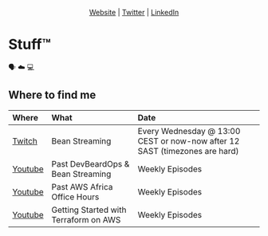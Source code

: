<p align="center" valign="center"><a href="https://cobus.io">Website</a> | <a href="https://twitter.com/cobusbernard">Twitter</a> | <a href="https://www.linkedin.com/in/cobusbernard">LinkedIn</a></p>

# Stuff™
:speaking_head: :cloud: :computer:

## Where to find me

| Where | What | Date |
|:--------------------------- |:-----|:-----|
| [Twitch](https://twitch.tv/cobusbernard) | Bean Streaming | Every Wednesday @ 13:00 CEST or now-now after 12 SAST (timezones are hard) |
| [Youtube](https://www.youtube.com/playlist?list=PLb0fBs5uNGCuCO3SuQxDwSUk1cNCVHTea) | Past DevBeardOps & Bean Streaming | Weekly Episodes |
| [Youtube](https://www.youtube.com/playlist?list=PLCo2qyjyBlAS6P8w9xLDAgmfWPka0-tLH) | Past AWS Africa Office Hours | Weekly Episodes |
| [Youtube](https://www.youtube.com/playlist?list=PLCo2qyjyBlAS29BP4RdkaH7suCeGnRhcg) | Getting Started with Terraform on AWS | Weekly Episodes |



<!--
**cobusbernard/cobusbernard** is a ✨ _special_ ✨ repository because its `README.md` (this file) appears on your GitHub profile.

Here are some ideas to get you started:

- 🔭 I’m currently working on ...
- 🌱 I’m currently learning ...
- 👯 I’m looking to collaborate on ...
- 🤔 I’m looking for help with ...
- 💬 Ask me about ...
- 📫 How to reach me: ...
- 😄 Pronouns: ...
- ⚡ Fun fact: ...
-->
